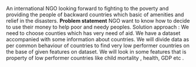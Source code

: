 An international NGO looking forward to fighting to the poverty and providing the people of backward countries which
basic of amenities and relief in the disasters.
<b>Problem statement</b>
NGO want to know how to decide to use their money to help poor and needy peoples.
Solution approach :
We need to choose counties which has very need of aid.
We have a dataset accompanied with some information about countries. We will divide data as per common behaviour
of countries to find very low performer countries on the base of given features on dataset.
We will look in some features that is property of low performer countries like
child mortality , health, GDP etc .
